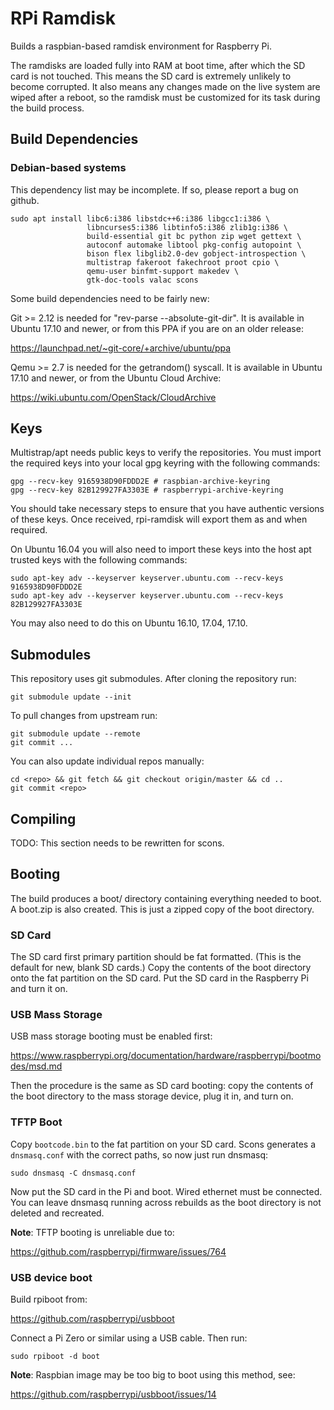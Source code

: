 # RPi Ramdisk

Builds a raspbian-based ramdisk environment for Raspberry Pi.

The ramdisks are loaded fully into RAM at boot time, after which the SD card is
not touched. This means the SD card is extremely unlikely to become corrupted.
It also means any changes made on the live system are wiped after a reboot, so
the ramdisk must be customized for its task during the build process.


## Build Dependencies

### Debian-based systems

This dependency list may be incomplete. If so, please report a bug on github.

    sudo apt install libc6:i386 libstdc++6:i386 libgcc1:i386 \
                     libncurses5:i386 libtinfo5:i386 zlib1g:i386 \
                     build-essential git bc python zip wget gettext \
                     autoconf automake libtool pkg-config autopoint \
                     bison flex libglib2.0-dev gobject-introspection \
                     multistrap fakeroot fakechroot proot cpio \
                     qemu-user binfmt-support makedev \
                     gtk-doc-tools valac scons

Some build dependencies need to be fairly new:

Git >= 2.12 is needed for "rev-parse --absolute-git-dir". It is available in
Ubuntu 17.10 and newer, or from this PPA if you are on an older release:

  https://launchpad.net/~git-core/+archive/ubuntu/ppa

Qemu >= 2.7 is needed for the getrandom() syscall. It is available in Ubuntu
17.10 and newer, or from the Ubuntu Cloud Archive:

  https://wiki.ubuntu.com/OpenStack/CloudArchive

## Keys

Multistrap/apt needs public keys to verify the repositories. You must import
the required keys into your local gpg keyring with the following commands:

    gpg --recv-key 9165938D90FDDD2E # raspbian-archive-keyring
    gpg --recv-key 82B129927FA3303E # raspberrypi-archive-keyring

You should take necessary steps to ensure that you have authentic versions of
these keys. Once received, rpi-ramdisk will export them as and when required.

On Ubuntu 16.04 you will also need to import these keys into the host apt
trusted keys with the following commands:

    sudo apt-key adv --keyserver keyserver.ubuntu.com --recv-keys 9165938D90FDDD2E
    sudo apt-key adv --keyserver keyserver.ubuntu.com --recv-keys 82B129927FA3303E

You may also need to do this on Ubuntu 16.10, 17.04, 17.10.

## Submodules

This repository uses git submodules. After cloning the repository run:

    git submodule update --init

To pull changes from upstream run:

    git submodule update --remote
    git commit ...

You can also update individual repos manually:

    cd <repo> && git fetch && git checkout origin/master && cd ..
    git commit <repo>

## Compiling

TODO: This section needs to be rewritten for scons.


## Booting

The build produces a boot/ directory containing everything needed to boot.
A boot.zip is also created. This is just a zipped copy of the boot directory.

### SD Card

The SD card first primary partition should be fat formatted. (This is the
default for new, blank SD cards.) Copy the contents of the boot directory onto
the fat partition on the SD card. Put the SD card in the Raspberry Pi and turn
it on.

### USB Mass Storage

USB mass storage booting must be enabled first:

https://www.raspberrypi.org/documentation/hardware/raspberrypi/bootmodes/msd.md

Then the procedure is the same as SD card booting: copy the contents of the
boot directory to the mass storage device, plug it in, and turn on.

### TFTP Boot

Copy `bootcode.bin` to the fat partition on your SD card. Scons generates a
`dnsmasq.conf` with the correct paths, so now just run dnsmasq:

    sudo dnsmasq -C dnsmasq.conf

Now put the SD card in the Pi and boot. Wired ethernet must be connected.
You can leave dnsmasq running across rebuilds as the boot directory is
not deleted and recreated.

**Note**: TFTP booting is unreliable due to:

https://github.com/raspberrypi/firmware/issues/764

### USB device boot

Build rpiboot from:

https://github.com/raspberrypi/usbboot

Connect a Pi Zero or similar using a USB cable. Then run:

    sudo rpiboot -d boot

**Note**: Raspbian image may be too big to boot using this method, see:

https://github.com/raspberrypi/usbboot/issues/14

